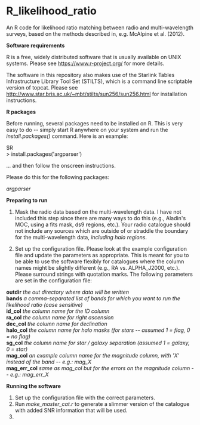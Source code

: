 # R_likelihood_ratio
An R code for likelihood ratio matching between radio and multi-wavelength surveys, based on the methods described in, e.g. McAlpine et al. (2012).

**Software requirements**

R is a free, widely distributed software that is usually available on UNIX systems.  Please see https://www.r-project.org/ for more details. 

The software in this repository also makes use of the Starlink Tables Infrastructure Library Tool Set (STILTS), which is a command line scriptable version of topcat.  Please see http://www.star.bris.ac.uk/~mbt/stilts/sun256/sun256.html for installation instructions. 

**R packages**

Before running, several packages need to be installed on R.  This is very easy to do -- simply start R anywhere on your system and run the *install.packages()* command. Here is an example:

$R  
\> install.packages('argparser')


... and then follow the onscreen instructions. 

Please do this for the following packages:

*argparser*

**Preparing to run**

1. Mask the radio data based on the multi-wavelength data. I have not included this step since there are many ways to do this (e.g., Aladin's MOC, using a fits mask, ds9 regions, etc.). Your radio catalogue should not include any sources which are outside of or straddle the boundary for the multi-wavelength data, *including halo regions*. 

2. Set up the configuration file. Please look at the example configuration file and update the parameters as appropriate. This is meant for you to be able to use the software flexibly for catalogues where the column names might be slightly different (e.g., RA vs. ALPHA_J2000, etc.). Please surround strings with quotation marks. The following parameters are set in the configuration file:

**outdir**          *the out directory where data will be written*  
**bands**             *a comma-separated list of bands for which you want to run the likelihood ratio (case sensitive)*  
**id_col**            *the column name for the ID column*  
**ra_col**            *the column name for right ascension*  
**dec_col**           *the column name for declination*  
**halo_col**          *the column name for halo masks (for stars -- assumed 1 = flag, 0 = no flag)*  
**sg_col**             *the column name for star / galaxy separation (assumed 1 = galaxy, 0 = star)*  
**mag_col**           *an example column name for the magnitude column, with 'X' instead of the band -- e.g.: mag_X*  
**mag_err_col**       *same as mag_col but for the errors on the magnitude column -- e.g.: mag_err_X*


**Running the software**

1. Set up the configuration file with the correct parameters.
2. Run *make_master_cat.r*  to generate a slimmer version of the catalogue with added SNR information that will be used.
3. 
